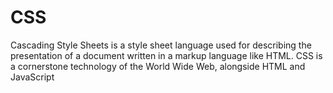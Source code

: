 # CSS

Cascading Style Sheets is a style sheet language used for describing the presentation of a document written in a markup language like HTML. CSS is a cornerstone technology of the World Wide Web, alongside HTML and JavaScript
